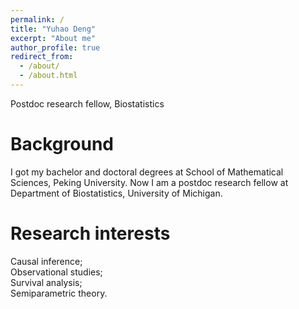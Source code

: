 ```yaml
---
permalink: /
title: "Yuhao Deng"
excerpt: "About me"
author_profile: true
redirect_from: 
  - /about/
  - /about.html
---
```


Postdoc research fellow, Biostatistics

Background
======
I got my bachelor and doctoral degrees at School of Mathematical Sciences, Peking University. Now I am a postdoc research fellow at Department of Biostatistics, University of Michigan.

Research interests
======
Causal inference; <br />
Observational studies; <br />
Survival analysis; <br />
Semiparametric theory.

